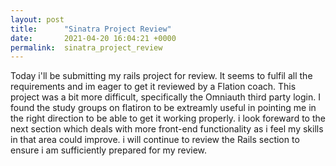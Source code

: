 ```yaml
---
layout: post
title:      "Sinatra Project Review"
date:       2021-04-20 16:04:21 +0000
permalink:  sinatra_project_review
---
```



Today i'll be submitting my rails project for review. It seems to fulfil all the requirements and im eager to get it reviewed by a Flation coach. This project was a bit more difficult, specifically the Omniauth third party login. I found the study groups on flatiron to be extreamly useful in pointing me in the right direction to be able to get it working properly. i look foreward to the next section which deals with more front-end functionality as i feel my skills in that area could improve. i will continue to review the Rails section to ensure i am sufficiently prepared for my review.
